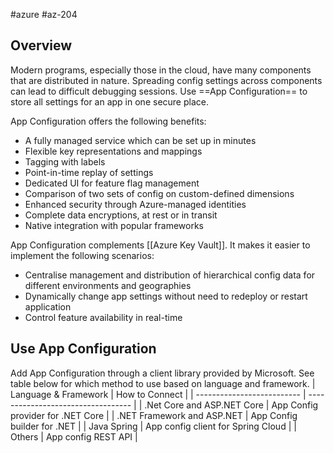 #azure #az-204 

## Overview
Modern programs, especially those in the cloud, have many components that are distributed in nature.
Spreading config settings across components can lead to difficult debugging sessions.
Use ==App Configuration== to store all settings for an app in one secure place.

App Configuration offers the following benefits:
- A fully managed service which can be set up in minutes
- Flexible key representations and mappings
- Tagging with labels
- Point-in-time replay of settings
- Dedicated UI for feature flag management
- Comparison of two sets of config on custom-defined dimensions
- Enhanced security through Azure-managed identities
- Complete data encryptions, at rest or in transit
- Native integration with popular frameworks

App Configuration complements [[Azure Key Vault]].
It makes it easier to implement the following scenarios:
- Centralise management and distribution of hierarchical config data for different environments and geographies
- Dynamically change app settings without need to redeploy or restart application
- Control feature availability in real-time

## Use App Configuration
Add App Configuration through a client library provided by Microsoft.
See table below for which method to use based on language and framework.
| Language & Framework       | How to Connect                     |
| -------------------------- | ---------------------------------- |
| .Net Core and ASP.NET Core | App Config provider for .NET Core  |
| .NET Framework and ASP.NET | App Config builder for .NET        |
| Java Spring                | App config client for Spring Cloud |
| Others                     | App config REST API                |